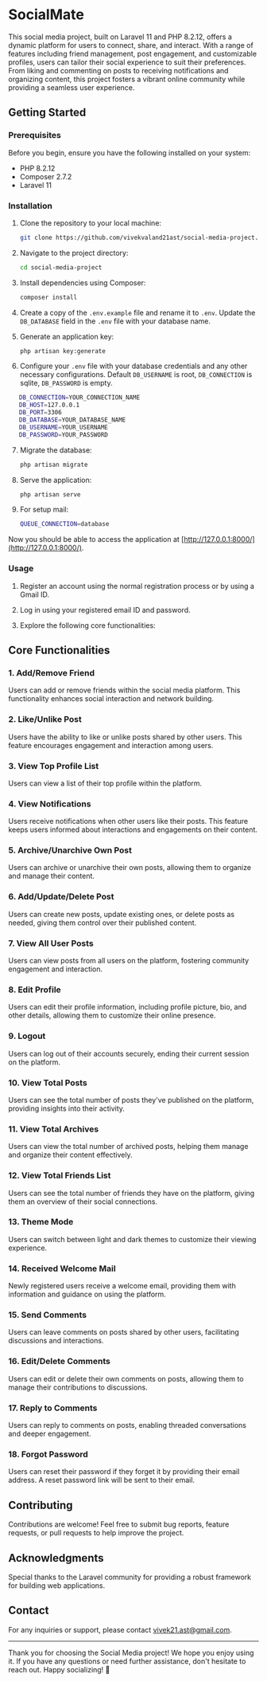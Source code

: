 # SocialMate

This social media project, built on Laravel 11 and PHP 8.2.12, offers a dynamic platform for users to connect, share, and interact. With a range of features including friend management, post engagement, and customizable profiles, users can tailor their social experience to suit their preferences. From liking and commenting on posts to receiving notifications and organizing content, this project fosters a vibrant online community while providing a seamless user experience.

## Getting Started

### Prerequisites

Before you begin, ensure you have the following installed on your system:

- PHP 8.2.12
- Composer 2.7.2
- Laravel 11

### Installation

1. Clone the repository to your local machine:

   ```bash
   git clone https://github.com/vivekvaland21ast/social-media-project.git
   ```

2. Navigate to the project directory:

   ```bash
   cd social-media-project
   ```

3. Install dependencies using Composer:

   ```bash
   composer install
   ```

4. Create a copy of the `.env.example` file and rename it to `.env`. Update the `DB_DATABASE` field in the `.env` file with your database name.

5. Generate an application key:

   ```bash
   php artisan key:generate
   ```

6. Configure your `.env` file with your database credentials and any other necessary configurations. Default `DB_USERNAME` is root, `DB_CONNECTION` is sqlite, `DB_PASSWORD` is empty.
```bash
   DB_CONNECTION=YOUR_CONNECTION_NAME
   DB_HOST=127.0.0.1
   DB_PORT=3306
   DB_DATABASE=YOUR_DATABASE_NAME
   DB_USERNAME=YOUR_USERNAME
   DB_PASSWORD=YOUR_PASSWORD
   ```

7. Migrate the database:

   ```bash
   php artisan migrate
   ```

8. Serve the application:

   ```bash
   php artisan serve
   ```
9. For setup mail:

   ```bash
   QUEUE_CONNECTION=database
   ```

Now you should be able to access the application at [http://127.0.0.1:8000/](http://127.0.0.1:8000/).

### Usage

1. Register an account using the normal registration process or by using a Gmail ID.

2. Log in using your registered email ID and password.

3. Explore the following core functionalities:

## Core Functionalities

### 1. Add/Remove Friend

Users can add or remove friends within the social media platform. This functionality enhances social interaction and network building.

### 2. Like/Unlike Post

Users have the ability to like or unlike posts shared by other users. This feature encourages engagement and interaction among users.

### 3. View Top Profile List

Users can view a list of their top profile within the platform. 

### 4. View Notifications

Users receive notifications when other users like their posts. This feature keeps users informed about interactions and engagements on their content.

### 5. Archive/Unarchive Own Post

Users can archive or unarchive their own posts, allowing them to organize and manage their content.

### 6. Add/Update/Delete Post

Users can create new posts, update existing ones, or delete posts as needed, giving them control over their published content.

### 7. View All User Posts

Users can view posts from all users on the platform, fostering community engagement and interaction.

### 8. Edit Profile

Users can edit their profile information, including profile picture, bio, and other details, allowing them to customize their online presence.

### 9. Logout

Users can log out of their accounts securely, ending their current session on the platform.

### 10. View Total Posts

Users can see the total number of posts they've published on the platform, providing insights into their activity.

### 11. View Total Archives

Users can view the total number of archived posts, helping them manage and organize their content effectively.

### 12. View Total Friends List

Users can see the total number of friends they have on the platform, giving them an overview of their social connections.

### 13. Theme Mode

Users can switch between light and dark themes to customize their viewing experience.

### 14. Received Welcome Mail

Newly registered users receive a welcome email, providing them with information and guidance on using the platform.

### 15. Send Comments

Users can leave comments on posts shared by other users, facilitating discussions and interactions.

### 16. Edit/Delete Comments

Users can edit or delete their own comments on posts, allowing them to manage their contributions to discussions.

### 17. Reply to Comments

Users can reply to comments on posts, enabling threaded conversations and deeper engagement.

### 18. Forgot Password
Users can reset their password if they forget it by providing their email address. A reset password link will be sent to their email.

## Contributing

Contributions are welcome! Feel free to submit bug reports, feature requests, or pull requests to help improve the project.


## Acknowledgments

Special thanks to the Laravel community for providing a robust framework for building web applications.

## Contact

For any inquiries or support, please contact [vivek21.ast@gmail.com]([vivek21.ast@gmail.com).

---

Thank you for choosing the Social Media project! We hope you enjoy using it. If you have any questions or need further assistance, don't hesitate to reach out. Happy socializing! 🎉
